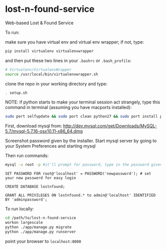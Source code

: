 # lost-n-found-service
Web-based Lost &amp; Found Service

To run:

make sure you have virtual env and virtual env wrapper; if not, type:

```bash
pip install virtualenv virtualenvwrapper
```

and then put these two lines in your `.bashrc` or `.bash_profile`:

```bash
# Virtualenv/VirtualenvWrapper
source /usr/local/bin/virtualenvwrapper.sh
```

clone the repo in your working directory and type:

```bash
. setup.sh
```

NOTE: if python starts to make your terminal session act strangely, type this command in terminal (assuming you have macports installed):
```bash
sudo port selfupdate && sudo port clean python27 && sudo port install python27 +readline
```

First, download mysql from: http://dev.mysql.com/get/Downloads/MySQL-5.7/mysql-5.7.16-osx10.11-x86_64.dmg

Screenshot password given by the installer.
Start mysql server by going to your System Preferences and starting mysql

Then run commands:

```bash
mysql -u root -p #it'll prompt for password, type in the password given during installation
```

```mysql
SET PASSWORD FOR root@'localhost' = PASSWORD('newpassword'); # set your new password for easy login

CREATE DATABASE lostnfound;

GRANT ALL PRIVILEGES ON lostnfound.* to admin@'localhost' IDENTIFIED BY 'adminpassword';
```

To run locally:

```bash
cd /path/to/lost-n-found-service
workon largescale
python ./app/manage.py migrate
python ./app/manage.py runserver
```

point your browser to `localhost:8000`
